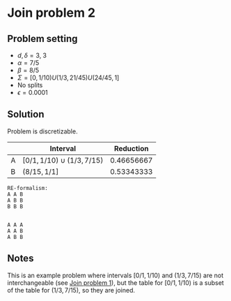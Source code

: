 # Join problem 2

## Problem setting
- $d, \delta = 3, \; 3$
- $\alpha=7/5$
- $\beta=8/5$
- $\Sigma=[0, 1/10) U (1/3, 21/45) U (24/45, 1]$
- No splits
- $\epsilon = 0.0001$

## Solution
Problem is discretizable.

$\;$| Interval | Reduction
----|---------|---------
A | $[0/1, 1/10) \cup (1/3, 7/15)$ | $0.46656667$
B | $(8/15, 1/1]$ | $0.53343333$



```
RE-formalism:
A A B
A B B
B B B


A A A
A A B
A B B
```

## Notes
This is an example problem where intervals $[0/1, 1/10)$ and  $(1/3, 7/15)$ are not interchangeable (see [Join problem 1](../join_problem_1/join_problem_1.md)), but the table for $[0/1, 1/10)$ is a subset of the table for $(1/3, 7/15)$, so they are joined.